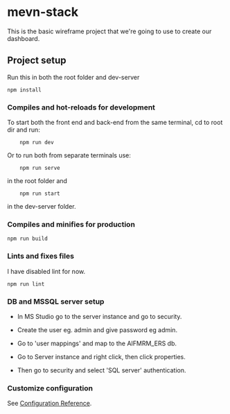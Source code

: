 # mevn-stack
This is the basic wireframe project that we're going to use to create our dashboard.

## Project setup

Run this in both the root folder and dev-server

```
npm install
```

### Compiles and hot-reloads for development
To start both the front end and back-end from the same terminal, cd to root dir and run:
```    
    npm run dev
```
Or to run both from separate terminals use: 
```    
    npm run serve
```
in the root folder and 
```
    npm run start
```
in the dev-server folder.

### Compiles and minifies for production
```
npm run build
```

### Lints and fixes files

I have disabled lint for now.

```
npm run lint
```

### DB and MSSQL server setup

- In MS Studio go to the server instance and go to security.
- Create the user eg. admin and give password eg admin.
- Go to 'user mappings' and map to the AIFMRM_ERS db.

- Go to Server instance and right click, then click properties.
- Then go to security and select 'SQL server' authentication.

### Customize configuration
See [Configuration Reference](https://cli.vuejs.org/config/).
